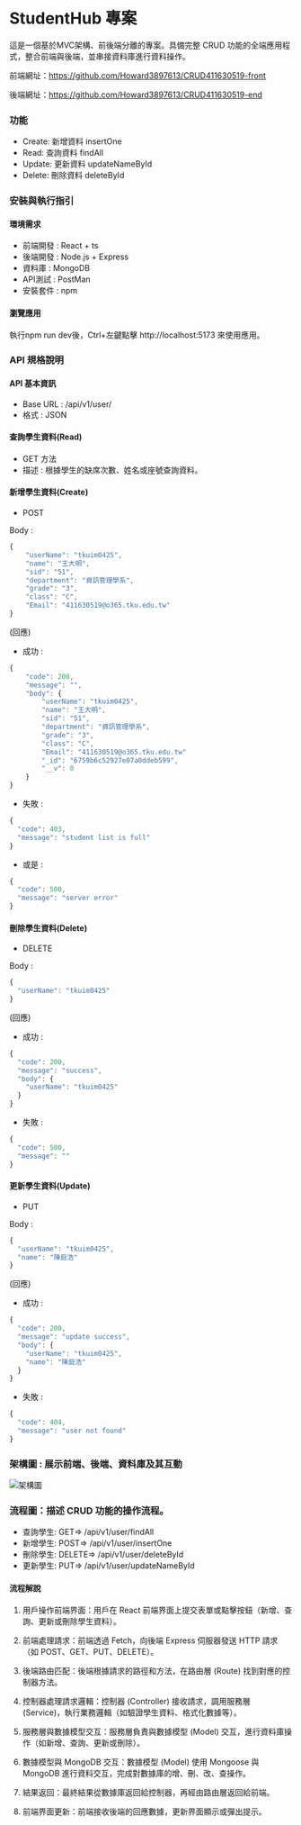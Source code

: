 # StudentHub 專案
這是一個基於MVC架構、前後端分離的專案。具備完整 CRUD 功能的全端應用程式，整合前端與後端，並串接資料庫進行資料操作。

前端網址：https://github.com/Howard3897613/CRUD411630519-front

後端網址：https://github.com/Howard3897613/CRUD411630519-end

### 功能
* Create: 新增資料 insertOne
* Read: 查詢資料 findAll
* Update: 更新資料 updateNameById
* Delete: 刪除資料 deleteById

### 安裝與執行指引
#### 環境需求
* 前端開發 : React + ts
* 後端開發 : Node.js + Express
* 資料庫 : MongoDB
* API測試 : PostMan
* 安裝套件 : npm

#### 瀏覽應用
執行npm run dev後，Ctrl+左鍵點擊 http://localhost:5173 來使用應用。

### API 規格說明
#### API 基本資訊
* Base URL : /api/v1/user/
* 格式 : JSON
#### 查詢學生資料(Read)
* GET 方法
* 描述 : 根據學生的缺席次數、姓名或座號查詢資料。

#### 新增學生資料(Create)
* POST

Body :
```typescript
{
    "userName": "tkuim0425",
    "name": "王大明",
    "sid": "51",
    "department": "資訊管理學系",
    "grade": "3",
    "class": "C",
    "Email": "411630519@o365.tku.edu.tw"
}
```

(回應)
* 成功 : 
```typescript
{
    "code": 200,
    "message": "",
    "body": {
        "userName": "tkuim0425",
        "name": "王大明",
        "sid": "51",
        "department": "資訊管理學系",
        "grade": "3",
        "class": "C",
        "Email": "411630519@o365.tku.edu.tw"
        "_id": "6759b6c52927e07a0ddeb599",
        "__v": 0
    }
}
```

* 失敗 : 
```typescript
{
  "code": 403,
  "message": "student list is full"
}
```
* 或是 : 
```typescript
{
  "code": 500,
  "message": "server error"
}
```
#### 刪除學生資料(Delete)
* DELETE

Body :
```typescript
{
  "userName": "tkuim0425"
}
```

(回應)
* 成功 : 
```typescript
{
  "code": 200,
  "message": "success",
  "body": {
    "userName": "tkuim0425"
  }
}
```

* 失敗 : 
```typescript
{
  "code": 500,
  "message": ""
}
```

#### 更新學生資料(Update)
* PUT

Body :
```typescript
{
  "userName": "tkuim0425",
  "name": "陳庭浩"
}
```

(回應)
* 成功 : 
```typescript
{
  "code": 200,
  "message": "update success",
  "body": {
    "userName": "tkuim0425",
    "name": "陳庭浩"
  }
}
```

* 失敗 : 
```typescript
{
  "code": 404,
  "message": "user not found"
}
```

### 架構圖 : 展示前端、後端、資料庫及其互動
![架構圖](pic.png)

### 流程圖：描述 CRUD 功能的操作流程。

* 查詢學生: GET=> /api/v1/user/findAll
* 新增學生: POST=> /api/v1/user/insertOne
* 刪除學生: DELETE=> /api/v1/user/deleteById
* 更新學生: PUT=> /api/v1/user/updateNameById

#### 流程解說

1. 用戶操作前端界面：用戶在 React 前端界面上提交表單或點擊按鈕（新增、查詢、更新或刪除學生資料）。

2. 前端處理請求：前端透過 Fetch，向後端 Express 伺服器發送 HTTP 請求（如 POST、GET、PUT、DELETE）。

3. 後端路由匹配：後端根據請求的路徑和方法，在路由層 (Route) 找到對應的控制器方法。

4. 控制器處理請求邏輯：控制器 (Controller) 接收請求，調用服務層 (Service)，執行業務邏輯（如驗證學生資料、格式化數據等）。

5. 服務層與數據模型交互：服務層負責與數據模型 (Model) 交互，進行資料庫操作（如新增、查詢、更新或刪除）。

6. 數據模型與 MongoDB 交互：數據模型 (Model) 使用 Mongoose 與 MongoDB 進行資料交互，完成對數據庫的增、刪、改、查操作。

7. 結果返回：最終結果從數據庫返回給控制器，再經由路由層返回給前端。

8. 前端界面更新：前端接收後端的回應數據，更新界面顯示或彈出提示。
